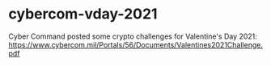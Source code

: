 # cybercom-vday-2021

Cyber Command posted some crypto challenges for Valentine's Day 2021:
https://www.cybercom.mil/Portals/56/Documents/Valentines2021Challenge.pdf


